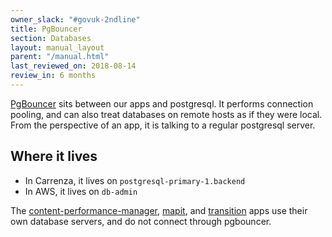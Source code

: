 ```yaml
---
owner_slack: "#govuk-2ndline"
title: PgBouncer
section: Databases
layout: manual_layout
parent: "/manual.html"
last_reviewed_on: 2018-08-14
review_in: 6 months
---
```


[PgBouncer](https://pgbouncer.github.io/) sits between our apps and postgresql.  It performs
connection pooling, and can also treat databases on remote hosts as if they were local.  From the
perspective of an app, it is talking to a regular postgresql server.


## Where it lives

* In Carrenza, it lives on `postgresql-primary-1.backend`
* In AWS, it lives on `db-admin`

The [content-performance-manager](/apps/content-performance-manager.html),
[mapit](/apps/mapit.html), and [transition](/apps/transition.html) apps use their own database
servers, and do not connect through pgbouncer.
